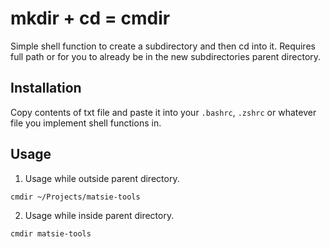 # mkdir + cd = cmdir

Simple shell function to create a subdirectory and then cd into it. Requires full path or for you to already be in the new subdirectories parent directory.

## Installation

Copy contents of txt file and paste it into your `.bashrc`, `.zshrc` or whatever file you implement shell functions in.

## Usage

1. Usage while outside parent directory.

`cmdir ~/Projects/matsie-tools`

2. Usage while inside parent directory.

`cmdir matsie-tools`


